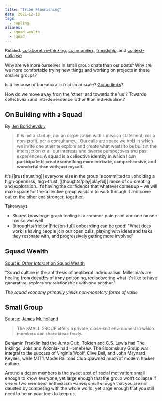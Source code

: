```yaml
---
title: "Tribe Flourishing"
date: 2021-12-10
tags:
  - sapling
aliases:
  - squad wealth
  - squad
---
```


Related: [collaborative-thinking](posts/collaborative-thinking.md), [communities](thoughts/communities.md), [friendship](thoughts/friendship.md), and [context-collapse](posts/context-collapse.md)

Why are we more ourselves in small group chats than our posts? Why are we more comfortable trying new things and working on projects in these smaller groups?

Is it because of bureaucratic friction at scale? [Group limits](thoughts/group%20limits.md)?

How do we move away from the 'other' and towards the 'us'? Towards collectivism and interdependence rather than individualism?

## On Building with a Squad

By [Jon Borichevskiy](https://jon.bo/posts/squad/)

> It is not a startup, nor an organization with a mission statement, nor a non-profit, nor a consultancy... Our calls are space we hold in which we invite one other to explore and create what wants to be built at the intersection of all our interests and diverse perspectives and past experiences. **A squad is a collective identity in which I can participate to create something more intricate, comprehensive, and wonderful than with just myself.**

It’s [[trust|trusting]] everyone else in the group is committed to upholding a high-openness, high-trust, [[thoughts/play|playful]] mode of co-creating and exploration. It’s having the confidence that whatever comes up – we will make space for the collective group wisdom to work through it and come out on the other end stronger, together.

Takeaways

- Shared knowledge graph tooling is a common pain point and one no one has solved well
- [[thoughts/friction|Friction-ful]] onboarding can be good! "What does work is having people join our open calls, playing with ideas and tasks they resonate with, and progressively getting more involved"

## Squad Wealth

[Source: _Other Internet_ on Squad Wealth](https://otherinter.net/research/squad-wealth/)

"Squad culture is the antithesis of neoliberal individualism. Millennials are healing from decades of irony poisoning, rediscovering what it's like to have generative, exploratory relationships with one another."

_The squad economy primarily yields non-monetary forms of value_

## Small Group

[Source: James Mulholland](https://jmulholland.com/small-group/)

> The SMALL GROUP offers a private, close-knit environment in which members can share ideas freely.

Benjamin Franklin had the Junto Club, Tolkien and C.S. Lewis had The Inklings, Jobs and Wozniak had Homebrew. The Bloomsbury Group was integral to the success of Virginia Woolf, Clive Bell, and John Maynard Keynes, while MIT’s Model Railroad Club spawned much of modern hacker culture.

Around a dozen members is the sweet spot of social motivation: small enough to know everyone, yet large enough that the group won’t collapse if one or two members’ enthusiasm wanes; small enough that you are not daunted by competing with the whole world, yet large enough that you still need to be on your toes to keep up.
